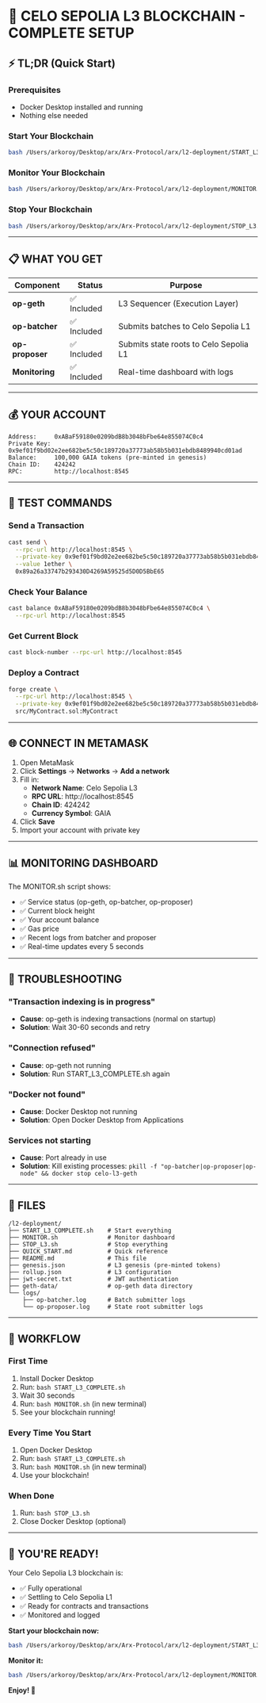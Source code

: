 # 🚀 CELO SEPOLIA L3 BLOCKCHAIN - COMPLETE SETUP

## ⚡ TL;DR (Quick Start)

### Prerequisites
- Docker Desktop installed and running
- Nothing else needed

### Start Your Blockchain
```bash
bash /Users/arkoroy/Desktop/arx/Arx-Protocol/arx/l2-deployment/START_L3_COMPLETE.sh
```

### Monitor Your Blockchain
```bash
bash /Users/arkoroy/Desktop/arx/Arx-Protocol/arx/l2-deployment/MONITOR.sh
```

### Stop Your Blockchain
```bash
bash /Users/arkoroy/Desktop/arx/Arx-Protocol/arx/l2-deployment/STOP_L3.sh
```

---

## 📋 WHAT YOU GET

| Component | Status | Purpose |
|-----------|--------|---------|
| **op-geth** | ✅ Included | L3 Sequencer (Execution Layer) |
| **op-batcher** | ✅ Included | Submits batches to Celo Sepolia L1 |
| **op-proposer** | ✅ Included | Submits state roots to Celo Sepolia L1 |
| **Monitoring** | ✅ Included | Real-time dashboard with logs |

---

## 💰 YOUR ACCOUNT

```
Address:     0xABaF59180e0209bdB8b3048bFbe64e855074C0c4
Private Key: 0x9ef01f9bd02e2ee682be5c50c189720a37773ab58b5b031ebdb8489940cd01ad
Balance:     100,000 GAIA tokens (pre-minted in genesis)
Chain ID:    424242
RPC:         http://localhost:8545
```

---

## 🧪 TEST COMMANDS

### Send a Transaction
```bash
cast send \
  --rpc-url http://localhost:8545 \
  --private-key 0x9ef01f9bd02e2ee682be5c50c189720a37773ab58b5b031ebdb8489940cd01ad \
  --value 1ether \
  0x89a26a33747b293430D4269A59525d5D0D5BbE65
```

### Check Your Balance
```bash
cast balance 0xABaF59180e0209bdB8b3048bFbe64e855074C0c4 \
  --rpc-url http://localhost:8545
```

### Get Current Block
```bash
cast block-number --rpc-url http://localhost:8545
```

### Deploy a Contract
```bash
forge create \
  --rpc-url http://localhost:8545 \
  --private-key 0x9ef01f9bd02e2ee682be5c50c189720a37773ab58b5b031ebdb8489940cd01ad \
  src/MyContract.sol:MyContract
```

---

## 🌐 CONNECT IN METAMASK

1. Open MetaMask
2. Click **Settings** → **Networks** → **Add a network**
3. Fill in:
   - **Network Name**: Celo Sepolia L3
   - **RPC URL**: http://localhost:8545
   - **Chain ID**: 424242
   - **Currency Symbol**: GAIA
4. Click **Save**
5. Import your account with private key

---

## 📊 MONITORING DASHBOARD

The MONITOR.sh script shows:
- ✅ Service status (op-geth, op-batcher, op-proposer)
- ✅ Current block height
- ✅ Your account balance
- ✅ Gas price
- ✅ Recent logs from batcher and proposer
- ✅ Real-time updates every 5 seconds

---

## 🔧 TROUBLESHOOTING

### "Transaction indexing is in progress"
- **Cause**: op-geth is indexing transactions (normal on startup)
- **Solution**: Wait 30-60 seconds and retry

### "Connection refused"
- **Cause**: op-geth not running
- **Solution**: Run START_L3_COMPLETE.sh again

### "Docker not found"
- **Cause**: Docker Desktop not running
- **Solution**: Open Docker Desktop from Applications

### Services not starting
- **Cause**: Port already in use
- **Solution**: Kill existing processes: `pkill -f "op-batcher|op-proposer|op-node" && docker stop celo-l3-geth`

---

## 📁 FILES

```
/l2-deployment/
├── START_L3_COMPLETE.sh    # Start everything
├── MONITOR.sh              # Monitor dashboard
├── STOP_L3.sh              # Stop everything
├── QUICK_START.md          # Quick reference
├── README.md               # This file
├── genesis.json            # L3 genesis (pre-minted tokens)
├── rollup.json             # L3 configuration
├── jwt-secret.txt          # JWT authentication
├── geth-data/              # op-geth data directory
└── logs/
    ├── op-batcher.log      # Batch submitter logs
    └── op-proposer.log     # State root submitter logs
```

---

## 🎯 WORKFLOW

### First Time
1. Install Docker Desktop
2. Run: `bash START_L3_COMPLETE.sh`
3. Wait 30 seconds
4. Run: `bash MONITOR.sh` (in new terminal)
5. See your blockchain running!

### Every Time You Start
1. Open Docker Desktop
2. Run: `bash START_L3_COMPLETE.sh`
3. Run: `bash MONITOR.sh` (in new terminal)
4. Use your blockchain!

### When Done
1. Run: `bash STOP_L3.sh`
2. Close Docker Desktop (optional)

---

## 🚀 YOU'RE READY!

Your Celo Sepolia L3 blockchain is:
- ✅ Fully operational
- ✅ Settling to Celo Sepolia L1
- ✅ Ready for contracts and transactions
- ✅ Monitored and logged

**Start your blockchain now:**
```bash
bash /Users/arkoroy/Desktop/arx/Arx-Protocol/arx/l2-deployment/START_L3_COMPLETE.sh
```

**Monitor it:**
```bash
bash /Users/arkoroy/Desktop/arx/Arx-Protocol/arx/l2-deployment/MONITOR.sh
```

**Enjoy! 🎉**
